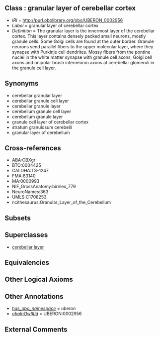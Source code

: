 
## Class : granular layer of cerebellar cortex

 * *IRI* = http://purl.obolibrary.org/obo/UBERON_0002956
 * *Label* = granular layer of cerebellar cortex
 * *Definition* = The granular layer is the innermost layer of the cerebellar cortex. This layer contains densely packed small neurons, mostly granule cells. Some Golgi cells are found at the outer border. Granule neurons send parallel fibers to the upper molecular layer, where they synapse with Purkinje cell dendrites. Mossy fibers from the pontine nuclei in the white matter synapse with granule cell axons, Golgi cell axons and unipolar brush interneuron axons at cerebellar glomeruli in the granule cell layer.

## Synonyms

 * cerebellar granular layer
 * cerebellar granule cell layer
 * cerebellar granule layer
 * cerebellum granule cell layer
 * cerebellum granule layer
 * granule cell layer of cerebellar cortex
 * stratum granulosum cerebelli
 * granular layer of cerebellum

## Cross-references

 * ABA:CBXgr
 * BTO:0004425
 * CALOHA:TS-1247
 * FMA:83140
 * MA:0000993
 * NIF_GrossAnatomy:birnlex_779
 * NeuroNames:363
 * UMLS:C1708253
 * ncithesaurus:Granular_Layer_of_the_Cerebellum

## Subsets


## Superclasses

 * [cerebellar layer](../../UBERON/30/UBERON_0004130.md)

## Equivalencies


## Other Logical Axioms


## Other Annotations

 * *[has_obo_namespace](../../ce/oboInOwl#hasOBONamespace.md)* = uberon
 * *[oboInOwl#id](../../id/oboInOwl#id.md)* = UBERON:0002956

## External Comments

